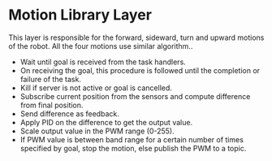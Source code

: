 # Motion Library Layer

This layer is responsible for the forward, sideward, turn and upward motions of the robot. All the four motions use similar algorithm..

* Wait until goal is received from the task handlers.
* On receiving the goal, this procedure is followed until the completion or failure of
the task.
* Kill if server is not active or goal is cancelled.
* Subscribe current position from the sensors and compute difference from final
position.
* Send difference as feedback.
* Apply PID on the difference to get the output value.
* Scale output value in the PWM range (0-255).
* If PWM value is between band range for a certain number of times specified by goal, stop the motion, else publish the PWM to a topic.
